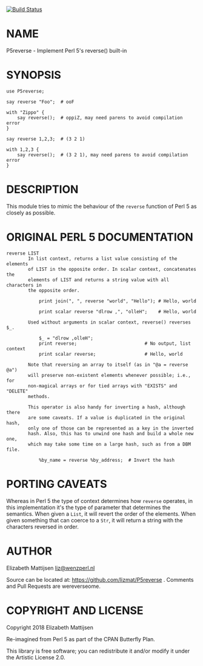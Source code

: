 [![Build Status](https://travis-ci.org/lizmat/P5reverse.svg?branch=master)](https://travis-ci.org/lizmat/P5reverse)

NAME
====

P5reverse - Implement Perl 5's reverse() built-in

SYNOPSIS
========

    use P5reverse;

    say reverse "Foo";  # ooF

    with "Zippo" {
        say reverse();  # oppiZ, may need parens to avoid compilation error
    }

    say reverse 1,2,3;  # (3 2 1)

    with 1,2,3 {
        say reverse();  # (3 2 1), may need parens to avoid compilation error
    }

DESCRIPTION
===========

This module tries to mimic the behaviour of the `reverse` function of Perl 5 as closely as possible.

ORIGINAL PERL 5 DOCUMENTATION
=============================

    reverse LIST
            In list context, returns a list value consisting of the elements
            of LIST in the opposite order. In scalar context, concatenates the
            elements of LIST and returns a string value with all characters in
            the opposite order.

                print join(", ", reverse "world", "Hello"); # Hello, world

                print scalar reverse "dlrow ,", "olleH";    # Hello, world

            Used without arguments in scalar context, reverse() reverses $_.

                $_ = "dlrow ,olleH";
                print reverse;                         # No output, list context
                print scalar reverse;                  # Hello, world

            Note that reversing an array to itself (as in "@a = reverse @a")
            will preserve non-existent elements whenever possible; i.e., for
            non-magical arrays or for tied arrays with "EXISTS" and "DELETE"
            methods.

            This operator is also handy for inverting a hash, although there
            are some caveats. If a value is duplicated in the original hash,
            only one of those can be represented as a key in the inverted
            hash. Also, this has to unwind one hash and build a whole new one,
            which may take some time on a large hash, such as from a DBM file.

                %by_name = reverse %by_address;  # Invert the hash

PORTING CAVEATS
===============

Whereas in Perl 5 the type of context determines how `reverse` operates, in this implementation it's the type of parameter that determines the semantics. When given a `List`, it will revert the order of the elements. When given something that can coerce to a `Str`, it will return a string with the characters reversed in order.

AUTHOR
======

Elizabeth Mattijsen <liz@wenzperl.nl>

Source can be located at: https://github.com/lizmat/P5reverse . Comments and Pull Requests are wereverseome.

COPYRIGHT AND LICENSE
=====================

Copyright 2018 Elizabeth Mattijsen

Re-imagined from Perl 5 as part of the CPAN Butterfly Plan.

This library is free software; you can redistribute it and/or modify it under the Artistic License 2.0.

